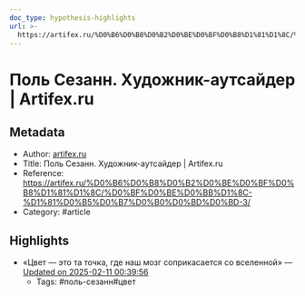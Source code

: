 ```yaml
---
doc_type: hypothesis-highlights
url: >-
  https://artifex.ru/%D0%B6%D0%B8%D0%B2%D0%BE%D0%BF%D0%B8%D1%81%D1%8C/%D0%BF%D0%BE%D0%BB%D1%8C-%D1%81%D0%B5%D0%B7%D0%B0%D0%BD%D0%BD-3/
---
```

# Поль Сезанн. Художник-аутсайдер | Artifex.ru

## Metadata
- Author: [artifex.ru]()
- Title: Поль Сезанн. Художник-аутсайдер | Artifex.ru
- Reference: https://artifex.ru/%D0%B6%D0%B8%D0%B2%D0%BE%D0%BF%D0%B8%D1%81%D1%8C/%D0%BF%D0%BE%D0%BB%D1%8C-%D1%81%D0%B5%D0%B7%D0%B0%D0%BD%D0%BD-3/
- Category: #article

## Highlights
- «Цвет — это та точка, где наш мозг соприкасается со вселенной» — [Updated on 2025-02-11 00:39:56](https://hyp.is/ke7Bkuf3Ee-vQicczhNClg/artifex.ru/%D0%B6%D0%B8%D0%B2%D0%BE%D0%BF%D0%B8%D1%81%D1%8C/%D0%BF%D0%BE%D0%BB%D1%8C-%D1%81%D0%B5%D0%B7%D0%B0%D0%BD%D0%BD-3/)
   - Tags: #поль-сезанн#цвет
